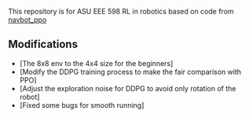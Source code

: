 This repository is for ASU EEE 598 RL in robotics based on code from [navbot_ppo](https://github.com/hamidthri/navbot_ppo)

## Modifications

- [The 8x8 env to the 4x4 size for the beginners]
- [Modify the DDPG training process to make the fair comparison with PPO]
- [Adjust the exploration noise for DDPG to avoid only rotation of the robot]
- [Fixed some bugs for smooth running]
